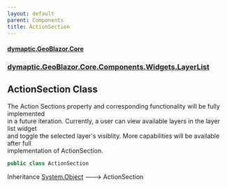 ```yaml
---
layout: default
parent: Components
title: ActionSection
---
```

#### [dymaptic.GeoBlazor.Core](index.html 'index')
### [dymaptic.GeoBlazor.Core.Components.Widgets.LayerList](index.html#dymaptic.GeoBlazor.Core.Components.Widgets.LayerList 'dymaptic.GeoBlazor.Core.Components.Widgets.LayerList')

## ActionSection Class

The Action Sections property and corresponding functionality will be fully implemented  
in a future iteration.  Currently, a user can view available layers in the layer list widget  
and toggle the selected layer's visiblity. More capabilities will be available after full  
implementation of ActionSection.

```csharp
public class ActionSection
```

Inheritance [System.Object](https://docs.microsoft.com/en-us/dotnet/api/System.Object 'System.Object') &#129106; ActionSection
